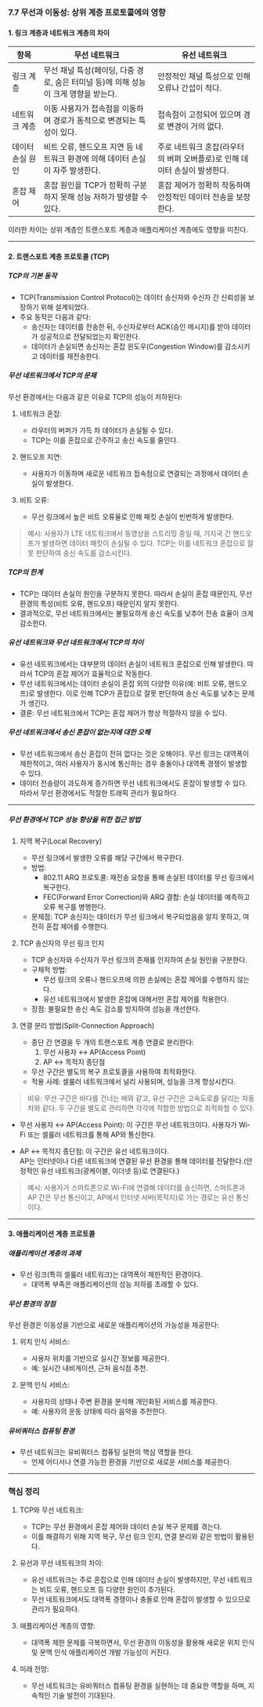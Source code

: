 ### 7.7 무선과 이동성: 상위 계층 프로토콜에의 영향

#### 1. 링크 계층과 네트워크 계층의 차이

| 항목            | 무선 네트워크                                                                 | 유선 네트워크                                                      |
|---------------------|---------------------------------------------------------------------------------|-------------------------------------------------------------------------|
| 링크 계층       | 무선 채널 특성(페이딩, 다중 경로, 숨은 터미널 등)에 의해 성능이 크게 영향을 받는다.    | 안정적인 채널 특성으로 인해 오류나 간섭이 적다.                                  |
| 네트워크 계층    | 이동 사용자가 접속점을 이동하며 경로가 동적으로 변경되는 특성이 있다.                     | 접속점이 고정되어 있으며 경로 변경이 거의 없다.                                  |
| 데이터 손실 원인 | 비트 오류, 핸드오프 지연 등 네트워크 환경에 의해 데이터 손실이 자주 발생한다.            | 주로 네트워크 혼잡(라우터의 버퍼 오버플로)로 인해 데이터 손실이 발생한다.            |
| 혼잡 제어       | 혼잡 원인을 TCP가 정확히 구분하지 못해 성능 저하가 발생할 수 있다.                      | 혼잡 제어가 정확히 작동하며 안정적인 데이터 전송을 보장한다.                      |

이러한 차이는 상위 계층인 트랜스포트 계층과 애플리케이션 계층에도 영향을 미친다.

---

#### 2. 트랜스포트 계층 프로토콜 (TCP)

##### TCP의 기본 동작
- TCP(Transmission Control Protocol)는 데이터 송신자와 수신자 간 신뢰성을 보장하기 위해 설계되었다.
- 주요 동작은 다음과 같다:
  - 송신자는 데이터를 전송한 뒤, 수신자로부터 ACK(승인 메시지)를 받아 데이터가 성공적으로 전달되었는지 확인한다.
  - 데이터가 손실되면 송신자는 혼잡 윈도우(Congestion Window)를 감소시키고 데이터를 재전송한다.

##### 무선 네트워크에서 TCP의 문제
무선 환경에서는 다음과 같은 이유로 TCP의 성능이 저하된다:

1. 네트워크 혼잡:
   - 라우터의 버퍼가 가득 차 데이터가 손실될 수 있다.
   - TCP는 이를 혼잡으로 간주하고 송신 속도를 줄인다.

2. 핸드오프 지연:
   - 사용자가 이동하며 새로운 네트워크 접속점으로 연결되는 과정에서 데이터 손실이 발생한다.

3. 비트 오류:
   - 무선 링크에서 높은 비트 오류율로 인해 패킷 손실이 빈번하게 발생한다.

> 예시: 사용자가 LTE 네트워크에서 동영상을 스트리밍 중일 때, 기지국 간 핸드오프가 발생하면 데이터 패킷이 손실될 수 있다. TCP는 이를 네트워크 혼잡으로 잘못 판단하여 송신 속도를 감소시킨다.

##### TCP의 한계
- TCP는 데이터 손실의 원인을 구분하지 못한다. 따라서 손실이 혼잡 때문인지, 무선 환경의 특성(비트 오류, 핸드오프) 때문인지 알지 못한다.
- 결과적으로, 무선 네트워크에서는 불필요하게 송신 속도를 낮추어 전송 효율이 크게 감소한다.

##### 유선 네트워크와 무선 네트워크에서 TCP의 차이
- 유선 네트워크에서는 대부분의 데이터 손실이 네트워크 혼잡으로 인해 발생한다. 따라서 TCP의 혼잡 제어가 효율적으로 작동한다.
- 무선 네트워크에서는 데이터 손실이 혼잡 외의 다양한 이유(예: 비트 오류, 핸드오프)로 발생한다. 이로 인해 TCP가 혼잡으로 잘못 판단하여 송신 속도를 낮추는 문제가 생긴다.
- 결론: 무선 네트워크에서 TCP는 혼잡 제어가 항상 적절하지 않을 수 있다.

##### 무선 네트워크에서 송신 혼잡이 없는지에 대한 오해
- 무선 네트워크에서 송신 혼잡이 전혀 없다는 것은 오해이다. 무선 링크는 대역폭이 제한적이고, 여러 사용자가 동시에 통신하는 경우 충돌이나 대역폭 경쟁이 발생할 수 있다.
- 데이터 전송량이 과도하게 증가하면 무선 네트워크에서도 혼잡이 발생할 수 있다. 따라서 무선 환경에서도 적절한 트래픽 관리가 필요하다.

---

##### 무선 환경에서 TCP 성능 향상을 위한 접근 방법

1. 지역 복구(Local Recovery)
   - 무선 링크에서 발생한 오류를 해당 구간에서 복구한다.
   - 방법:
     - 802.11 ARQ 프로토콜: 재전송 요청을 통해 손실된 데이터를 무선 링크에서 복구한다.
     - FEC(Forward Error Correction)와 ARQ 결합: 손실 데이터를 예측하고 오류 복구를 병행한다.
   - 문제점: TCP 송신자는 데이터가 무선 링크에서 복구되었음을 알지 못하고, 여전히 혼잡 제어를 수행한다.

2. TCP 송신자의 무선 링크 인지
   - TCP 송신자와 수신자가 무선 링크의 존재를 인지하여 손실 원인을 구분한다.
   - 구체적 방법:
     - 무선 링크의 오류나 핸드오프에 의한 손실에는 혼잡 제어를 수행하지 않는다.
     - 유선 네트워크에서 발생한 혼잡에 대해서만 혼잡 제어를 적용한다.
   - 장점: 불필요한 송신 속도 감소를 방지하여 성능을 개선한다.

3. 연결 분리 방법(Split-Connection Approach)
   - 종단 간 연결을 두 개의 트랜스포트 계층 연결로 분리한다:
     1. 무선 사용자 ↔ AP(Access Point)
     2. AP ↔ 목적지 종단점
   - 무선 구간은 별도의 복구 프로토콜을 사용하여 최적화한다.
   - 적용 사례: 셀룰러 네트워크에서 널리 사용되며, 성능을 크게 향상시킨다.

> 비유: 무선 구간은 바다를 건너는 배와 같고, 유선 구간은 고속도로를 달리는 자동차와 같다. 두 구간을 별도로 관리하면 각각에 적합한 방법으로 최적화할 수 있다.
- 무선 사용자 ↔ AP(Access Point): 이 구간은 무선 네트워크이다. 사용자가 Wi-Fi 또는 셀룰러 네트워크를 통해 AP와 통신한다.

- AP ↔ 목적지 종단점: 이 구간은 유선 네트워크이다.       
AP는 인터넷이나 다른 네트워크에 연결된 유선 환경을 통해 데이터를 전달한다.(안정적인 유선 네트워크(광케이블, 이더넷 등)로 연결된다.)

> 예시: 사용자가 스마트폰으로 Wi-Fi에 연결해 데이터를 송신하면, 스마트폰과 AP 간은 무선 통신이고, AP에서 인터넷 서버(목적지)로 가는 경로는 유선 통신이다.
---

#### 3. 애플리케이션 계층 프로토콜

##### 애플리케이션 계층의 과제
- 무선 링크(특히 셀룰러 네트워크)는 대역폭이 제한적인 환경이다.
  - 대역폭 부족은 애플리케이션의 성능 저하를 초래할 수 있다.

##### 무선 환경의 장점
무선 환경은 이동성을 기반으로 새로운 애플리케이션의 가능성을 제공한다:

1. 위치 인식 서비스:
   - 사용자 위치를 기반으로 실시간 정보를 제공한다.
   - 예: 실시간 내비게이션, 근처 음식점 추천.

2. 문맥 인식 서비스:
   - 사용자의 상태나 주변 환경을 분석해 개인화된 서비스를 제공한다.
   - 예: 사용자의 운동 상태에 따라 음악을 추천한다.

##### 유비쿼터스 컴퓨팅 환경
- 무선 네트워크는 유비쿼터스 컴퓨팅 실현의 핵심 역할을 한다.
  - 언제 어디서나 연결 가능한 환경을 기반으로 새로운 서비스를 제공한다.

---

### 핵심 정리
1. TCP와 무선 네트워크:
   - TCP는 무선 환경에서 혼잡 제어와 데이터 손실 복구 문제를 겪는다.
   - 이를 해결하기 위해 지역 복구, 무선 링크 인지, 연결 분리와 같은 방법이 활용된다.

2. 유선과 무선 네트워크의 차이:
   - 유선 네트워크는 주로 혼잡으로 인해 데이터 손실이 발생하지만, 무선 네트워크는 비트 오류, 핸드오프 등 다양한 원인이 추가된다.
   - 무선 네트워크에서도 대역폭 경쟁이나 충돌로 인해 혼잡이 발생할 수 있으므로 관리가 필요하다.

3. 애플리케이션 계층의 영향:
   - 대역폭 제한 문제를 극복하면서, 무선 환경의 이동성을 활용해 새로운 위치 인식 및 문맥 인식 애플리케이션 개발 가능성이 커진다.

4. 미래 전망:
   - 무선 네트워크는 유비쿼터스 컴퓨팅 환경을 실현하는 데 중요한 역할을 하며, 지속적인 기술 발전이 기대된다.

